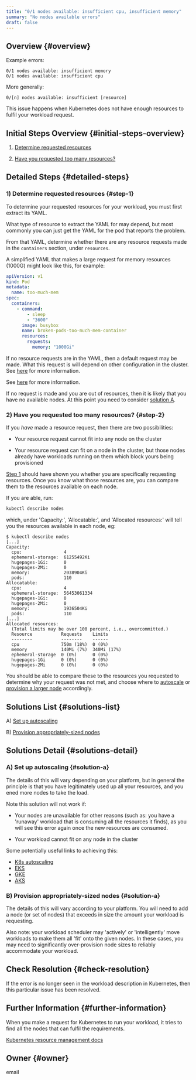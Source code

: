 ```yaml
---
title: "0/1 nodes available: insufficient cpu, insufficient memory"
summary: "No nodes available errors"
draft: false
---
```


## Overview {#overview}

Example errors:

```
0/1 nodes available: insufficient memory
0/1 nodes available: insufficient cpu
```

More generally:

```
0/[n] nodes available: insufficient [resource]
```

This issue happens when Kubernetes does not have enough resources to fulfil your workload request.

## Initial Steps Overview {#initial-steps-overview}

1) [Determine requested resources](#step-1)

2) [Have you requested too many resources?](#step-2)

## Detailed Steps {#detailed-steps}

### 1) Determine requested resources {#step-1}

To determine your requested resources for your workload, you must first extract its YAML.

What type of resource to extract the YAML for may depend, but most commonly you can just get the YAML for the pod that reports the problem.

From that YAML, determine whether there are any resource requests made in the `containers` section, under `resources`.

A simplified YAML that makes a large request for memory resources (1000G) might look like this, for example:

```yaml
apiVersion: v1
kind: Pod
metadata:
  name: too-much-mem
spec:
  containers:
    - command:
        - sleep
        - "3600"
      image: busybox
      name: broken-pods-too-much-mem-container
      resources:
        requests:
          memory: "1000Gi"
```

If no resource requests are in the YAML, then a default request may be made. What this request is will depend on other configuration in the cluster. See [here](https://kubernetes.io/docs/tasks/administer-cluster/manage-resources/) for more information.

See [here](https://kubernetes.io/docs/concepts/configuration/manage-resources-containers/) for more information.

If no request is made and you are out of resources, then it is likely that you have no available nodes. At this point you need to consider [solution A](#solution-a).

### 2) Have you requested too many resources? {#step-2}

If you _have_ made a resource request, then there are two possibilities:

- Your resource request cannot fit into any node on the cluster

- Your resource request can fit on a node in the cluster, but those nodes already have workloads running on them which block yours being provisioned

[Step 1](#step-1) should have shown you whether you are specifically requesting resources. Once you know what those resources are, you can compare them to the resources available on each node.

If you are able, run:

```sh
kubectl describe nodes
```

which, under 'Capacity:', 'Allocatable:', and 'Allocated resources:' will tell you the resources available in each node, eg:

```
$ kubectl describe nodes
[...]
Capacity:
  cpu:                4
  ephemeral-storage:  61255492Ki
  hugepages-1Gi:      0
  hugepages-2Mi:      0
  memory:             2038904Ki
  pods:               110
Allocatable:
  cpu:                4
  ephemeral-storage:  56453061334
  hugepages-1Gi:      0
  hugepages-2Mi:      0
  memory:             1936504Ki
  pods:               110
[...]
Allocated resources:
  (Total limits may be over 100 percent, i.e., overcommitted.)
  Resource           Requests    Limits
  --------           --------    ------
  cpu                750m (18%)  0 (0%)
  memory             140Mi (7%)  340Mi (17%)
  ephemeral-storage  0 (0%)      0 (0%)
  hugepages-1Gi      0 (0%)      0 (0%)
  hugepages-2Mi      0 (0%)      0 (0%)
```

You should be able to compare these to the resources you requested to determine why your request was not met, and choose where to [autoscale](#solution-a) or [provision a larger node](#solution-b) accordingly.


## Solutions List {#solutions-list}

A) [Set up autoscaling](#solution-a)

B) [Provision appropriately-sized nodes](#solution-b)

## Solutions Detail {#solutions-detail}

### A) Set up autoscaling {#solution-a}

The details of this will vary depending on your platform, but in general the principle is that you have legitimately used up all your resources, and you ened more nodes to take the load.

Note this solution will not work if:

- Your nodes are unavailable for other reasons (such as: you have a 'runaway' workload that is consuming all the resources it finds), as you will see this error again once the new resources are consumed.

- Your workload cannot fit on any node in the cluster

Some potentially useful links to achieving this:

- [K8s autoscaling](https://kubernetes.io/blog/2016/07/autoscaling-in-kubernetes/)
- [EKS](https://docs.aws.amazon.com/eks/latest/userguide/autoscaling.html)
- [GKE](https://cloud.google.com/kubernetes-engine/docs/how-to/cluster-autoscaler)
- [AKS](https://azure.microsoft.com/en-gb/updates/generally-available-aks-cluster-autoscaler/)

### B) Provision appropriately-sized nodes {#solution-a}

The details of this will vary according to your platform. You will need to add a node (or set of nodes) that exceeds in size the amount your workload is requesting.

Also note: your workload scheduler may 'actively' or 'intelligently' move workloads to make them all 'fit' onto the given nodes. In these cases, you may need to significantly over-provision node sizes to reliably accommodate your workload.

## Check Resolution {#check-resolution}

If the error is no longer seen in the workload description in Kubernetes, then this particular issue has been resolved.

## Further Information {#further-information}

When you make a request for Kubernetes to run your workload, it tries to find all the nodes that can fulfil the requirements.

[Kubernetes resource management docs](https://kubernetes.io/docs/concepts/configuration/manage-resources-containers/)

## Owner {#owner}

email

[//]: # (REFERENCED DOCS)
[//]: # (eg https://somestackoverflowpage)
[//]: # (https://github.com/kubernetes/kubernetes/issues/33777 - TODO)
